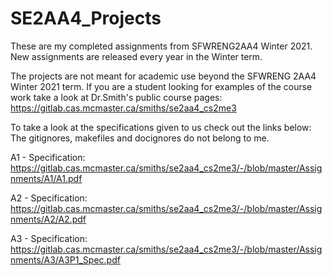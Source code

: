 # SE2AA4_Projects
These are my completed assignments from SFWRENG2AA4 Winter 2021. New assignments are released every year in the Winter term.

The projects are not meant for academic use beyond the SFWRENG 2AA4 Winter 2021 term. If you are a student looking for examples of the course work take a look at Dr.Smith's public course pages: https://gitlab.cas.mcmaster.ca/smiths/se2aa4_cs2me3

To take a look at the specifications given to us check out the links below:
The gitignores, makefiles and docignores do not belong to me.

A1 - Specification: https://gitlab.cas.mcmaster.ca/smiths/se2aa4_cs2me3/-/blob/master/Assignments/A1/A1.pdf

A2 - Specification: https://gitlab.cas.mcmaster.ca/smiths/se2aa4_cs2me3/-/blob/master/Assignments/A2/A2.pdf

A3 - Specification: https://gitlab.cas.mcmaster.ca/smiths/se2aa4_cs2me3/-/blob/master/Assignments/A3/A3P1_Spec.pdf
